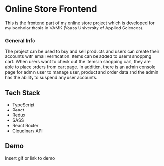 
# Online Store Frontend

This is the frontend part of my online store project which is developed for my bacholar thesis in 
VAMK (Vaasa University of Applied Sciences). 

### General Info

The project can be used to buy and sell products and users can create their accounts with email verification. 
Items can be added to user's shopping cart. When users want to check out the items in shopping cart, they are able to place orders from cart page.
In addition, there is an admin console page for admin user to manage user, product and order data and the admin has the
ability to suspend any user accounts.


## Tech Stack

- TypeScript
- React
- Redux
- SASS
- React Router
- Cloudinary API


## Demo

Insert gif or link to demo

